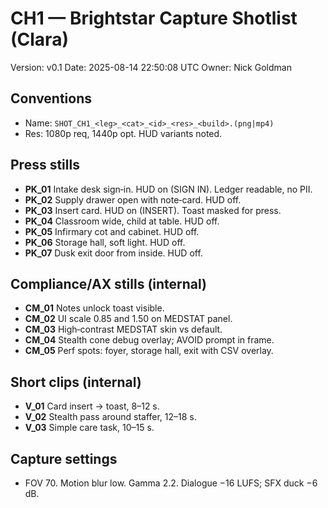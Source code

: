 # CH1 — Brightstar Capture Shotlist (Clara)
Version: v0.1
Date: 2025-08-14 22:50:08 UTC
Owner: Nick Goldman

## Conventions
- Name: `SHOT_CH1_<leg>_<cat>_<id>_<res>_<build>.(png|mp4)`
- Res: 1080p req, 1440p opt. HUD variants noted.

## Press stills
- **PK_01** Intake desk sign‑in. HUD on (SIGN IN). Ledger readable, no PII.
- **PK_02** Supply drawer open with note‑card. HUD off.
- **PK_03** Insert card. HUD on (INSERT). Toast masked for press.
- **PK_04** Classroom wide, child at table. HUD off.
- **PK_05** Infirmary cot and cabinet. HUD off.
- **PK_06** Storage hall, soft light. HUD off.
- **PK_07** Dusk exit door from inside. HUD off.

## Compliance/AX stills (internal)
- **CM_01** Notes unlock toast visible.
- **CM_02** UI scale 0.85 and 1.50 on MEDSTAT panel.
- **CM_03** High‑contrast MEDSTAT skin vs default.
- **CM_04** Stealth cone debug overlay; AVOID prompt in frame.
- **CM_05** Perf spots: foyer, storage hall, exit with CSV overlay.

## Short clips (internal)
- **V_01** Card insert → toast, 8–12 s.
- **V_02** Stealth pass around staffer, 12–18 s.
- **V_03** Simple care task, 10–15 s.

## Capture settings
- FOV 70. Motion blur low. Gamma 2.2. Dialogue −16 LUFS; SFX duck −6 dB.
